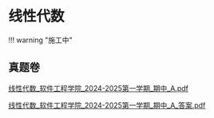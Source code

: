 # 线性代数

!!! warning "施工中"

## 真题卷

[线性代数_软件工程学院_2024-2025第一学期_期中_A.pdf](../res/%E8%BD%AF%E4%BB%B6%E5%B7%A5%E7%A8%8B%E5%AD%A6%E9%99%A2/%E7%BA%BF%E6%80%A7%E4%BB%A3%E6%95%B0/%E7%9C%9F%E9%A2%98%E5%8D%B7/%E7%BA%BF%E6%80%A7%E4%BB%A3%E6%95%B0_%E8%BD%AF%E4%BB%B6%E5%B7%A5%E7%A8%8B%E5%AD%A6%E9%99%A2_2024-2025%E7%AC%AC%E4%B8%80%E5%AD%A6%E6%9C%9F_%E6%9C%9F%E4%B8%AD_A.pdf)

[线性代数_软件工程学院_2024-2025第一学期_期中_A_答案.pdf](../res/%E8%BD%AF%E4%BB%B6%E5%B7%A5%E7%A8%8B%E5%AD%A6%E9%99%A2/%E7%BA%BF%E6%80%A7%E4%BB%A3%E6%95%B0/%E7%9C%9F%E9%A2%98%E5%8D%B7/%E7%BA%BF%E6%80%A7%E4%BB%A3%E6%95%B0_%E8%BD%AF%E4%BB%B6%E5%B7%A5%E7%A8%8B%E5%AD%A6%E9%99%A2_2024-2025%E7%AC%AC%E4%B8%80%E5%AD%A6%E6%9C%9F_%E6%9C%9F%E4%B8%AD_A_%E7%AD%94%E6%A1%88.pdf)
